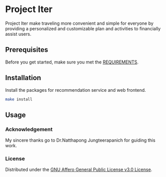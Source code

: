 # Project Iter

Project Iter make traveling more convenient and simple for everyone by providing a personalized and customizable plan and activities to financially assist users.

## Prerequisites

Before you get started, make sure you met the [REQUIREMENTS](.tool-versions).

## Installation

Install the packages for recommendation service and web frontend.
```bash
make install
```

## Usage


### Acknowledgement

My sincere thanks go to Dr.Natthapong Jungteerapanich for guiding this work.

### License

Distributed under the [GNU Affero General Public License v3.0 License](LICENSE.md).

